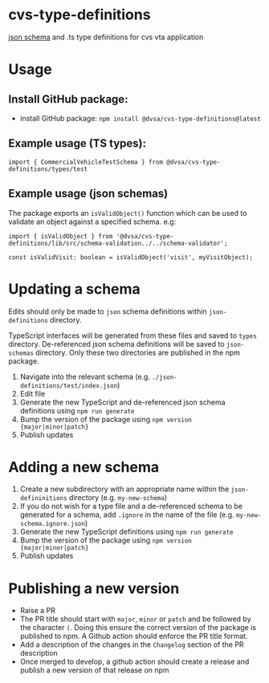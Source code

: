 # cvs-type-definitions

[json schema](https://json-schema.org/) and .ts type definitions for cvs vta application

# Usage

## Install GitHub package:

- install GitHub package: `npm install @dvsa/cvs-type-definitions@latest`

## Example usage (TS types):

`import { CommercialVehicleTestSchema } from @dvsa/cvs-type-definitions/types/test`

## Example usage (json schemas)

The package exports an `isValidObject()` function which can be used to validate an object against a specified schema. e.g:

`import { isValidObject } from '@dvsa/cvs-type-definitions/lib/src/schema-validation../../schema-validator';`

`const isValidVisit: boolean = isValidObject('visit', myVisitObject);`

# Updating a schema

Edits should only be made to `json` schema definitions within `json-definitions` directory.

TypeScript interfaces will be generated from these files and saved to `types` directory. De-referenced json schema definitions will be saved to `json-schemas` directory. Only these two directories are published in the npm package.

1. Navigate into the relevant schema (e.g. `./json-definitions/test/index.json`)
2. Edit file
3. Generate the new TypeScript and de-referenced json schema definitions using `npm run generate`
4. Bump the version of the package using `npm version {major|minor|patch}`
5. Publish updates

# Adding a new schema

1. Create a new subdirectory with an appropriate name within the `json-defininitions` directory (e.g. `my-new-schema`)
2. If you do not wish for a type file and a de-referenced schema to be generated for a schema, add `.ignore` in the name of the file (e.g. `my-new-schema.ignore.json`)
3. Generate the new TypeScript definitions using `npm run generate`
4. Bump the version of the package using `npm version {major|minor|patch}`
5. Publish updates

# Publishing a new version

- Raise a PR
- The PR title should start with `major`, `minor` or `patch` and be followed by the character `(`. Doing this ensure the correct version of the package is published to npm. A Github action should enforce the PR title format.
- Add a description of the changes in the `Changelog` section of the PR description
- Once merged to develop, a github action should create a release and publish a new version of that release on npm
